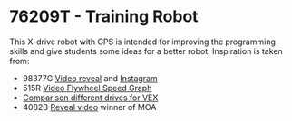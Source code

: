 # 76209T - Training Robot

This X-drive robot with GPS is intended for improving the programming skills and give students some ideas for a better robot. Inspiration is taken from:

- 98377G [Video reveal](https://youtu.be/Mdag3BO5-SI) and [Instagram](https://www.instagram.com/98377g_tigris_ex_machina/?hl=en)
- 515R [Video Flywheel Speed Graph](https://youtu.be/8TGn9SbxiQs)
- [Comparison different drives for VEX](https://youtu.be/Py14YTHCth0)
- 4082B [Reveal video](https://youtu.be/s1jZD31WGI8) winner of MOA
